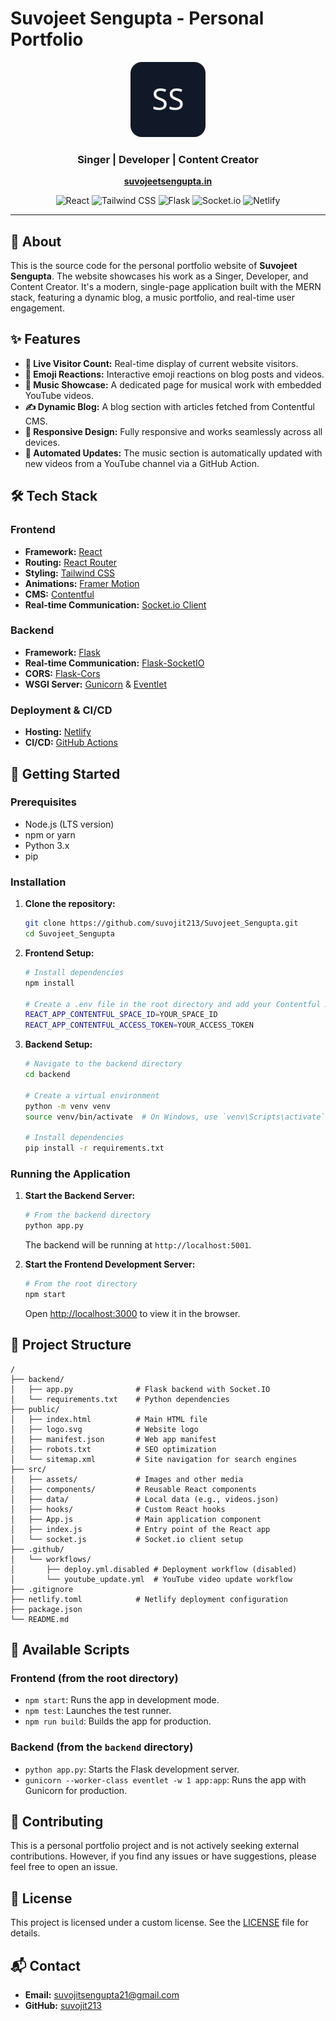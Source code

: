 
# Suvojeet Sengupta - Personal Portfolio

<p align="center">
  <img src="public/logo.svg" alt="logo" width="120">
</p>

<h3 align="center">Singer | Developer | Content Creator</h3>

<p align="center">
  <a href="https://suvojeetsengupta.in/"><strong>suvojeetsengupta.in</strong></a>
</p>

<p align="center">
  <img src="https://img.shields.io/badge/React-20232A?style=for-the-badge&logo=react&logoColor=61DAFB" alt="React">
  <img src="https://img.shields.io/badge/Tailwind_CSS-38B2AC?style=for-the-badge&logo=tailwind-css&logoColor=white" alt="Tailwind CSS">
  <img src="https://img.shields.io/badge/Flask-000000?style=for-the-badge&logo=flask&logoColor=white" alt="Flask">
  <img src="https://img.shields.io/badge/Socket.io-010101?style=for-the-badge&logo=socket.io&logoColor=white" alt="Socket.io">
  <img src="https://img.shields.io/badge/Netlify-00C7B7?style=for-the-badge&logo=netlify&logoColor=white" alt="Netlify">
</p>

---

## 🌟 About

This is the source code for the personal portfolio website of **Suvojeet Sengupta**. The website showcases his work as a Singer, Developer, and Content Creator. It's a modern, single-page application built with the MERN stack, featuring a dynamic blog, a music portfolio, and real-time user engagement.

## ✨ Features

*   **🎤 Live Visitor Count:** Real-time display of current website visitors.
*   **🎸 Emoji Reactions:** Interactive emoji reactions on blog posts and videos.
*   **🎼 Music Showcase:** A dedicated page for musical work with embedded YouTube videos.
*   **✍️ Dynamic Blog:** A blog section with articles fetched from Contentful CMS.
*   **📱 Responsive Design:** Fully responsive and works seamlessly across all devices.
*   **🚀 Automated Updates:** The music section is automatically updated with new videos from a YouTube channel via a GitHub Action.

## 🛠️ Tech Stack

### Frontend

*   **Framework:** [React](https://reactjs.org/)
*   **Routing:** [React Router](https://reactrouter.com/)
*   **Styling:** [Tailwind CSS](https://tailwindcss.com/)
*   **Animations:** [Framer Motion](https://www.framer.com/motion/)
*   **CMS:** [Contentful](https://www.contentful.com/)
*   **Real-time Communication:** [Socket.io Client](https://socket.io/docs/v4/client-api/)

### Backend

*   **Framework:** [Flask](https://flask.palletsprojects.com/)
*   **Real-time Communication:** [Flask-SocketIO](https://flask-socketio.readthedocs.io/)
*   **CORS:** [Flask-Cors](https://flask-cors.readthedocs.io/)
*   **WSGI Server:** [Gunicorn](https://gunicorn.org/) & [Eventlet](http://eventlet.net/)

### Deployment & CI/CD

*   **Hosting:** [Netlify](https://www.netlify.com/)
*   **CI/CD:** [GitHub Actions](https://github.com/features/actions)

## 🚀 Getting Started

### Prerequisites

*   Node.js (LTS version)
*   npm or yarn
*   Python 3.x
*   pip

### Installation

1.  **Clone the repository:**
    ```bash
    git clone https://github.com/suvojit213/Suvojeet_Sengupta.git
    cd Suvojeet_Sengupta
    ```

2.  **Frontend Setup:**
    ```bash
    # Install dependencies
    npm install

    # Create a .env file in the root directory and add your Contentful API keys
    REACT_APP_CONTENTFUL_SPACE_ID=YOUR_SPACE_ID
    REACT_APP_CONTENTFUL_ACCESS_TOKEN=YOUR_ACCESS_TOKEN
    ```

3.  **Backend Setup:**
    ```bash
    # Navigate to the backend directory
    cd backend

    # Create a virtual environment
    python -m venv venv
    source venv/bin/activate  # On Windows, use `venv\Scripts\activate`

    # Install dependencies
    pip install -r requirements.txt
    ```

### Running the Application

1.  **Start the Backend Server:**
    ```bash
    # From the backend directory
    python app.py
    ```
    The backend will be running at `http://localhost:5001`.

2.  **Start the Frontend Development Server:**
    ```bash
    # From the root directory
    npm start
    ```
    Open [http://localhost:3000](http://localhost:3000) to view it in the browser.

## 📂 Project Structure

```
/
├── backend/
│   ├── app.py              # Flask backend with Socket.IO
│   └── requirements.txt    # Python dependencies
├── public/
│   ├── index.html          # Main HTML file
│   ├── logo.svg            # Website logo
│   ├── manifest.json       # Web app manifest
│   ├── robots.txt          # SEO optimization
│   └── sitemap.xml         # Site navigation for search engines
├── src/
│   ├── assets/             # Images and other media
│   ├── components/         # Reusable React components
│   ├── data/               # Local data (e.g., videos.json)
│   ├── hooks/              # Custom React hooks
│   ├── App.js              # Main application component
│   ├── index.js            # Entry point of the React app
│   └── socket.js           # Socket.io client setup
├── .github/
│   └── workflows/
│       ├── deploy.yml.disabled # Deployment workflow (disabled)
│       └── youtube_update.yml  # YouTube video update workflow
├── .gitignore
├── netlify.toml            # Netlify deployment configuration
├── package.json
└── README.md
```

## 📜 Available Scripts

### Frontend (from the root directory)

*   `npm start`: Runs the app in development mode.
*   `npm test`: Launches the test runner.
*   `npm run build`: Builds the app for production.

### Backend (from the `backend` directory)

*   `python app.py`: Starts the Flask development server.
*   `gunicorn --worker-class eventlet -w 1 app:app`: Runs the app with Gunicorn for production.

## 🤝 Contributing

This is a personal portfolio project and is not actively seeking external contributions. However, if you find any issues or have suggestions, please feel free to open an issue.

## 📄 License

This project is licensed under a custom license. See the [LICENSE](LICENSE) file for details.

## 📬 Contact

*   **Email:** [suvojitsengupta21@gmail.com](mailto:suvojitsengupta21@gmail.com)
*   **GitHub:** [suvojit213](https://github.com/suvojit213)
